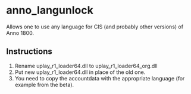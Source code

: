 # anno_langunlock
Allows one to use any language for CIS (and probably other versions) of Anno 1800.

## Instructions

1. Rename uplay_r1_loader64.dll to uplay_r1_loader64_org.dll
2. Put new uplay_r1_loader64.dll in place of the old one.
3. You need to copy the accountdata with the appropriate language (for example from the beta).
